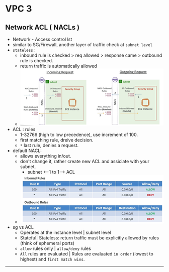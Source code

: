 # VPC 3

## Network ACL ( NACLs )
- Network - Access control lst
- similar to SG/Firewall, another layer of traffic check at `subnet level`
- `stateless` :  
  - inbound rule is checked > req allowed > response came > outbound rule is checked.
  - return traffic is automatically allowed
  - ![img.png](../img/vpc-2/img.png)
- ACL : rules
  - 1-32766 (high to low precedence), use increment of 100.
  - first matching rule, dreive decision.
  - `*` last rule, denies a request.
- default NACL:
  - allows everything in/out.
  - don't change it, rather create new ACL and assiciate with your subnet.
    - subnet <--1 to 1--> ACL
  - ![img_1.png](../img/vpc-2/img_1.png)
- sg vs ACL
  - Operates at the instance level | subnet level
  - Stateful| Stateless: return traffic must be explicitly allowed by rules (think of ephemeral ports)
  - `allow` rules only |  `allow/deny` rules
  - `All` rules are evaluated | Rules are evaluated `in order` (lowest to highest) and `first match wins`.
---

  
